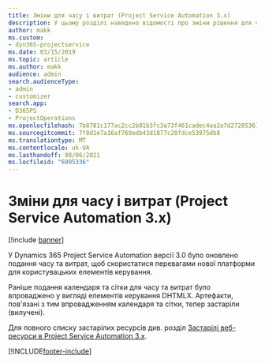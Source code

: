 ```yaml
---
title: Зміни для часу і витрат (Project Service Automation 3.x)
description: У цьому розділі наведено відомості про зміни рішення для часу та витрат.
author: makk
ms.custom:
- dyn365-projectservice
ms.date: 03/15/2019
ms.topic: article
ms.author: makk
audience: admin
search.audienceType:
- admin
- customizer
search.app:
- D365PS
- ProjectOperations
ms.openlocfilehash: 7b8781c177ac2cc2b01b3fc3a73f461cadec4aa2a7d27205361bd6681994c240
ms.sourcegitcommit: 7f8d1e7a16af769adb43d1877c28fdce53975db8
ms.translationtype: MT
ms.contentlocale: uk-UA
ms.lasthandoff: 08/06/2021
ms.locfileid: "6995336"
---
```

# <a name="time-and-expense-changes-project-service-automation-3x"></a>Зміни для часу і витрат (Project Service Automation 3.x)

[!include [banner](../../includes/psa-now-project-operations.md)]

У Dynamics 365 Project Service Automation версії 3.0 було оновлено подання часу та витрат, щоб скористатися перевагами нової платформи для користувацьких елементів керування.

Раніше подання календаря та сітки для часу та витрат було впроваджено у вигляді елементів керування DHTMLX. Артефакти, пов'язані з тим впровадженням календаря та сітки, тепер застаріли (вилучені).

Для повного списку застарілих ресурсів див. розділ [Застарілі веб-ресурси в Project Service Automation 3.x](web-resources-deprecated-v3.x.md).


[!INCLUDE[footer-include](../../includes/footer-banner.md)]